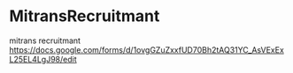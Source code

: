 # MitransRecruitmant
mitrans recruitmant
https://docs.google.com/forms/d/1ovgGZuZxxfUD70Bh2tAQ31YC_AsVExExL25EL4LgJ98/edit
